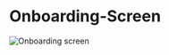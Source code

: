 # Onboarding-Screen
![Onboarding screen](https://github.com/Udosaint/Onboarding-Screen/assets/28763685/2df02eb0-49d2-4cd9-af9a-2e161b3645c3)
